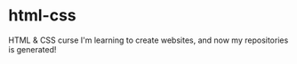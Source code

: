 # html-css
 HTML & CSS curse
 I'm learning to create websites, and now my repositories is generated!
